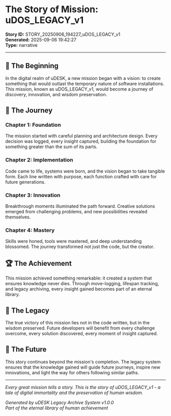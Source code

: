 # The Story of Mission: uDOS_LEGACY_v1

**Story ID:** STORY_20250906_194227_uDOS_LEGACY_v1  
**Generated:** 2025-09-06 19:42:27  
**Type:** narrative  

---

## 🌅 The Beginning

In the digital realm of uDESK, a new mission began with a vision: to create something that would outlast the temporary nature of software installations. This mission, known as uDOS_LEGACY_v1, would become a journey of discovery, innovation, and wisdom preservation.

## 🚀 The Journey

### Chapter 1: Foundation
The mission started with careful planning and architecture design. Every decision was logged, every insight captured, building the foundation for something greater than the sum of its parts.

### Chapter 2: Implementation
Code came to life, systems were born, and the vision began to take tangible form. Each line written with purpose, each function crafted with care for future generations.

### Chapter 3: Innovation
Breakthrough moments illuminated the path forward. Creative solutions emerged from challenging problems, and new possibilities revealed themselves.

### Chapter 4: Mastery
Skills were honed, tools were mastered, and deep understanding blossomed. The journey transformed not just the code, but the creator.

## 🏆 The Achievement

This mission achieved something remarkable: it created a system that ensures knowledge never dies. Through move-logging, lifespan tracking, and legacy archiving, every insight gained becomes part of an eternal library.

## 🌟 The Legacy

The true victory of this mission lies not in the code written, but in the wisdom preserved. Future developers will benefit from every challenge overcome, every solution discovered, every moment of insight captured.

## 🔮 The Future

This story continues beyond the mission's completion. The legacy system ensures that the knowledge gained will guide future journeys, inspire new innovations, and light the way for others following similar paths.

---

*Every great mission tells a story. This is the story of uDOS_LEGACY_v1 - a tale of digital immortality and the preservation of human wisdom.*

*Generated by uDESK Legacy Archive System v1.0.0*  
*Part of the eternal library of human achievement*
